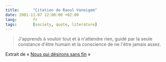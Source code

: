 ```yaml
---
title:      "Citation de Raoul Vaneigem"
date: 2001-11-07 12:00:00 +02:00
lang:       fr
tags:       [society, quote, literature]
---
```


> J'apprends à vouloir tout et à n'attendre rien, guidé par la seule constance d'être humain et la conscience de ne l'être jamais assez.

Extrait de « [Nous qui désirons sans fin](http://www.amazon.com/exec/obidos/ASIN/2070403378) »
